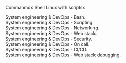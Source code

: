 Commanmds Shell Linux with scriptsx

System engineering & DevOps - Bash.  
System engineering & DevOps - Scripting.  
System engineering & DevOps - Networking.  
System engineering & DevOps - Web stack.  
System engineering & DevOps - Security.  
System engineering & DevOps - On call.  
System engineering & DevOps - CI/CD.  
System engineering & DevOps - Web stack debugging.  
